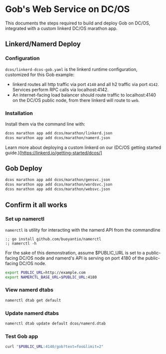 # Gob's Web Service on DC/OS

This documents the steps required to build and deploy Gob on DC/OS,
integrated with a custom linkerd DC/OS marathon app.

## Linkerd/Namerd Deploy

### Configuration

`dcos/linkerd-dcos-gob.yaml` is the linkerd runtime configuration, customized for this Gob example:

- linkerd routes all http traffic via port `4140` and all h2 traffic via port `4142`. Services perform RPC calls via localhost:4142.
- An internet-facing load balancer should route traffic to localhost:4140 on the DC/OS public node, from there linkerd will route to `web`.

### Installation

Install them via the command line with:

```bash
dcos marathon app add dcos/marathon/linkerd.json
dcos marathon app add dcos/marathon/namerd.json
```

Learn more about deploying a custom linkerd on our (DC/OS getting started guide.)[https://linkerd.io/getting-started/dcos/]

## Gob Deploy

```bash
dcos marathon app add dcos/marathon/gensvc.json
dcos marathon app add dcos/marathon/wordsvc.json
dcos marathon app add dcos/marathon/websvc.json
```

## Confirm it all works

### Set up namerctl

`namerctl` is utility for interacting with the namerd API from the commandline

```
:; go install github.com/buoyantio/namerctl
:; namerctl -h
```

For the sake of this demonstration, assume $PUBLIC_URL is set to a
public-facing DC/OS node and namerd's API is serving on port 4180 of the
public-facing DC/OS node.

```bash
export PUBLIC_URL=http://example.com
export NAMERCTL_BASE_URL=$PUBLIC_URL:4180
```

### View namerd dtabs


```bash
namerctl dtab get default
```

### Update namerd dtabs

```bash
namerctl dtab update default dcos/namerd.dtab
```

### Test Gob app

```bash
curl "$PUBLIC_URL:4140/gob?text=foo&limit=2"
```
